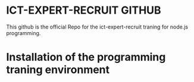 # ICT-EXPERT-RECRUIT GITHUB
This github is the official Repo for the ict-expert-recruit traning for node.js programming. 

# Installation of the programming traning environment 

